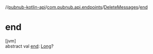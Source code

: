 //[pubnub-kotlin-api](../../../index.md)/[com.pubnub.api.endpoints](../index.md)/[DeleteMessages](index.md)/[end](end.md)

# end

[jvm]\
abstract val [end](end.md): [Long](https://kotlinlang.org/api/latest/jvm/stdlib/kotlin/-long/index.html)?
